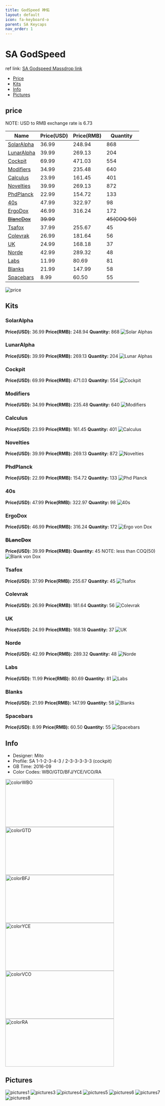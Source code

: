```yaml
---
title: GodSpeed 神佑
layout: default
icon: fa-keyboard-o
parent: SA Keycaps
nav_order: 1
---
```


# SA GodSpeed

ref link: [SA Godspeed Massdrop link](https://www.massdrop.com/buy/godspeed-custom-sa-keycap-set)

* [Price](#price)
* [Kits](#kits)
* [Info](#info)
* [Pictures](#pictures)

## price
NOTE: USD to RMB exchange rate is 6.73

| Name          | Price(USD)    | Price(RMB)  | Quantity |
| ------------- | ------------- | ----------- | -------- |
|[SolarAlpha](#solaralpha)|36.99|248.94|868|
|[LunarAlpha](#lunaralpha)|39.99|269.13|204|
|[Cockpit](#cockpit)|69.99|471.03|554|
|[Modifiers](#modifiers)|34.99|235.48|640|
|[Calculus](#calculus)|23.99|161.45|401|
|[Novelties](#novelties)|39.99|269.13|872|
|[PhdPlanck](#phdplanck)|22.99|154.72|133|
|[40s](#40s)|47.99|322.97|98|
|[ErgoDox](#ergodox)|46.99|316.24|172|
|[~~BlancDox~~](#blancdox)|~~39.99~~||~~45(COQ 50)~~|
|[Tsafox](#tsafox)|37.99|255.67|45|
|[Colevrak](#colevrak)|26.99|181.64|56|
|[UK](#uk)|24.99|168.18|37|
|[Norde](#norde)|42.99|289.32|48|
|[Labs](#labs)|11.99|80.69|81|
|[Blanks](#blanks)|21.99|147.99|58|
|[Spacebars](#spacebars)|8.99|60.50|55|

<img src="{{ 'assets/images/sa-keycaps/godspeed/Price.jpg' | relative_url }}" alt="price" class="image featured">

## Kits
### SolarAlpha
**Price(USD):** 36.99   **Price(RMB):** 248.94  **Quantity:** 868
<img src="{{ 'assets/images/sa-keycaps/godspeed/kits_pics/SolarAlphas.jpg' | relative_url }}" alt="Solar Alphas" class="image featured">

### LunarAlpha
**Price(USD):** 39.99   **Price(RMB):** 269.13  **Quantity:** 204
<img src="{{ 'assets/images/sa-keycaps/godspeed/kits_pics/LunarAlphas.jpg' | relative_url }}" alt="Lunar Alphas" class="image featured">

### Cockpit
**Price(USD):** 69.99   **Price(RMB):** 471.03  **Quantity:** 554
<img src="{{ 'assets/images/sa-keycaps/godspeed/kits_pics/Cockpit.jpg' | relative_url }}" alt="Cockpit" class="image featured">

### Modifiers
**Price(USD):** 34.99   **Price(RMB):** 235.48  **Quantity:** 640
<img src="{{ 'assets/images/sa-keycaps/godspeed/kits_pics/Modifiers.jpg' | relative_url }}" alt="Modifiers" class="image featured">

### Calculus
**Price(USD):** 23.99   **Price(RMB):** 161.45  **Quantity:** 401
<img src="{{ 'assets/images/sa-keycaps/godspeed/kits_pics/Calculus.jpg' | relative_url }}" alt="Calculus" class="image featured">

### Novelties
**Price(USD):** 39.99   **Price(RMB):** 269.13  **Quantity:** 872
<img src="{{ 'assets/images/sa-keycaps/godspeed/kits_pics/Novelties.jpg' | relative_url }}" alt="Novelties" class="image featured">

### PhdPlanck
**Price(USD):** 22.99   **Price(RMB):** 154.72  **Quantity:** 133
<img src="{{ 'assets/images/sa-keycaps/godspeed/kits_pics/PhdPlanck.jpg' | relative_url }}" alt="Phd Planck" class="image featured">

### 40s
**Price(USD):** 47.99   **Price(RMB):** 322.97  **Quantity:** 98
<img src="{{ 'assets/images/sa-keycaps/godspeed/kits_pics/40s.jpg' | relative_url }}" alt="40s" class="image featured">

### ErgoDox
**Price(USD):** 46.99   **Price(RMB):** 316.24  **Quantity:** 172
<img src="{{ 'assets/images/sa-keycaps/godspeed/kits_pics/ErgovonDox.jpg' | relative_url }}" alt="Ergo von Dox" class="image featured">

### ~~BLancDox~~
**Price(USD):** 39.99 **Price(RMB):**         **Quantity:** 45
NOTE: less than COQ(50)
<img src="{{ 'assets/images/sa-keycaps/godspeed/kits_pics/BlancvonDox.jpg' | relative_url }}" alt="Blank von Dox" class="image featured">

### Tsafox
**Price(USD):** 37.99   **Price(RMB):** 255.67  **Quantity:** 45
<img src="{{ 'assets/images/sa-keycaps/godspeed/kits_pics/Tsafox.png' | relative_url }}" alt="Tsafox" class="image featured">

### Colevrak
**Price(USD):** 26.99   **Price(RMB):** 181.64  **Quantity:** 56
<img src="{{ 'assets/images/sa-keycaps/godspeed/kits_pics/Colevrak.jpg' | relative_url }}" alt="Colevrak" class="image featured">

### UK
**Price(USD):** 24.99   **Price(RMB):** 168.18  **Quantity:** 37
<img src="{{ 'assets/images/sa-keycaps/godspeed/kits_pics/UK.jpg' | relative_url }}" alt="UK" class="image featured">

### Norde
**Price(USD):** 42.99   **Price(RMB):** 289.32  **Quantity:** 48
<img src="{{ 'assets/images/sa-keycaps/godspeed/kits_pics/Norde.jpg' | relative_url }}" alt="Norde" class="image featured">

### Labs
**Price(USD):** 11.99   **Price(RMB):** 80.69   **Quantity:** 81
<img src="{{ 'assets/images/sa-keycaps/godspeed/kits_pics/Labs.jpg' | relative_url }}" alt="Labs" class="image featured">

### Blanks
**Price(USD):** 21.99   **Price(RMB):** 147.99  **Quantity:** 58
<img src="{{ 'assets/images/sa-keycaps/godspeed/kits_pics/Blanks.jpg' | relative_url }}" alt="Blanks" class="image featured">

### Spacebars
**Price(USD):** 8.99    **Price(RMB):** 60.50   **Quantity:** 55
<img src="{{ 'assets/images/sa-keycaps/godspeed/kits_pics/Spacebars.jpg' | relative_url }}" alt="Spacebars" class="image featured">

## Info
* Designer: Mito
* Profile: SA 1-1-2-3-4-3 / 2-3-3-3-3-3 (cockpit)
* GB Time: 2016-09
* Color Codes: WBO/GTD/BFJ/YCE/VCO/RA

<img src="{{ 'assets/images/sa-keycaps/SP_ColorCodes/abs/SP_Abs_ColorCodes_WBO.png' | relative_url }}" alt="colorWBO" height="150" width="340">
<img src="{{ 'assets/images/sa-keycaps/SP_ColorCodes/abs/SP_Abs_ColorCodes_GTD.png' | relative_url }}" alt="colorGTD" height="150" width="340">
<img src="{{ 'assets/images/sa-keycaps/SP_ColorCodes/abs/SP_Abs_ColorCodes_BFJ.png' | relative_url }}" alt="colorBFJ" height="150" width="340">
<img src="{{ 'assets/images/sa-keycaps/SP_ColorCodes/abs/SP_Abs_ColorCodes_YCE.png' | relative_url }}" alt="colorYCE" height="150" width="340">
<img src="{{ 'assets/images/sa-keycaps/SP_ColorCodes/abs/SP_Abs_ColorCodes_VCO.png' | relative_url }}" alt="colorVCO" height="150" width="340">
<img src="{{ 'assets/images/sa-keycaps/SP_ColorCodes/abs/SP_Abs_ColorCodes_RA.png' | relative_url }}" alt="colorRA" height="150" width="340">

## Pictures
<img src="{{ 'assets/images/sa-keycaps/godspeed/rendering_pics/MD-25045_20160922122839_287a124a76ffe60b.jpg' | relative_url }}" alt="pictures1" class="image featured">
<img src="{{ 'assets/images/sa-keycaps/godspeed/rendering_pics/MD-25045_20160922122906_74de99d16fbd9eb7.jpg' | relative_url }}" alt="pictures3" class="image featured">
<img src="{{ 'assets/images/sa-keycaps/godspeed/rendering_pics/MD-25045_20160922122907_c4fb2e6ff6c80399.jpg' | relative_url }}" alt="pictures4" class="image featured">
<img src="{{ 'assets/images/sa-keycaps/godspeed/rendering_pics/MD-25045_20160922122907_e6b299fc4c663ac2.jpg' | relative_url }}" alt="pictures5" class="image featured">
<img src="{{ 'assets/images/sa-keycaps/godspeed/rendering_pics/MD-25045_20160922122910_b04bbf7fadd53564.jpg' | relative_url }}" alt="pictures6" class="image featured">
<img src="{{ 'assets/images/sa-keycaps/godspeed/rendering_pics/MD-25045_20160922122914_084b54588a41c310.jpg' | relative_url }}" alt="pictures7" class="image featured">
<img src="{{ 'assets/images/sa-keycaps/godspeed/rendering_pics/MD-25045_20160922122915_05fdde153872c9e1.jpg' | relative_url }}" alt="pictures8" class="image featured">
